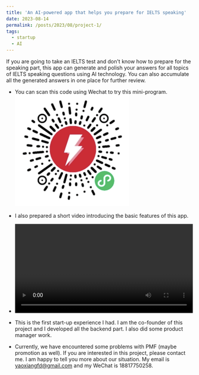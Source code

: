 ```yaml
---
title: 'An AI-powered app that helps you prepare for IELTS speaking'
date: 2023-08-14
permalink: /posts/2023/08/project-1/
tags:
  - startup
  - AI
---
```


If you are going to take an IELTS test and don't know how to prepare for the speaking part, this app can generate and polish your answers for all topics of IELTS speaking questions using AI technology. You can also accumulate all the generated answers in one place for further review.


- You can scan this code using Wechat to try this mini-program.
![unavailable](/images/projects/kaoyazhan/WechatIMG2572.png)

- I also prepared a short video introducing the basic features of this app.

- <div><video id="video" controls="" width="100%"><source id="mp4" src="/images/projects/kaoyazhan/KYZ_demo.mp4" type="video/mp4"></videos></div>

- This is the first start-up experience I had. I am the co-founder of this project and I developed all the backend part. I also did some product manager work.
- Currently, we have encountered some problems with PMF (maybe promotion as well). If you are interested in this project, please contact me. I am happy to tell you more about our situation. My email is yaoxiangfd@gmail.com and my WeChat is 18817750258.